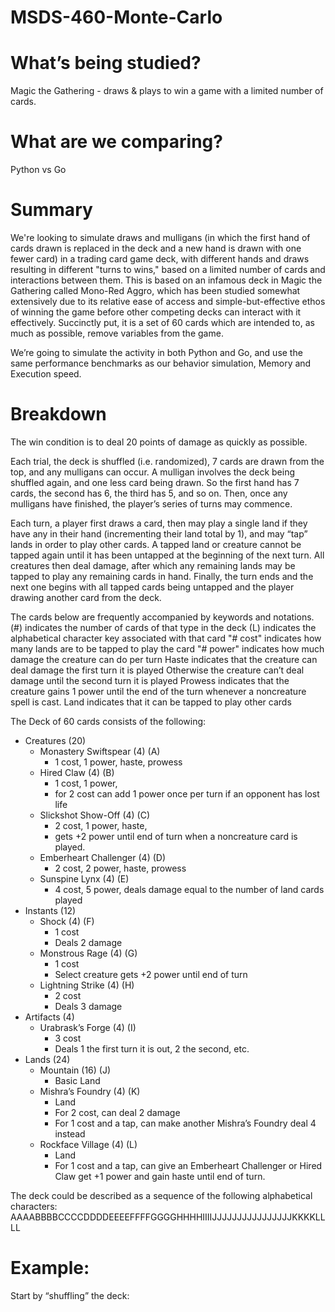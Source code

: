 # MSDS-460-Monte-Carlo

# What’s being studied?
Magic the Gathering - draws & plays to win a game with a limited number of cards.
# What are we comparing? 
Python vs Go 

# Summary
We're looking to simulate draws and mulligans (in which the first hand of cards drawn is replaced in the deck and a new hand is drawn with one fewer card) in a trading card game deck, with different hands and draws resulting in different "turns to wins," based on a limited number of cards and interactions between them. This is based on an infamous deck in Magic the Gathering called Mono-Red Aggro, which has been studied somewhat extensively due to its relative ease of access and simple-but-effective ethos of winning the game before other competing decks can interact with it effectively. Succinctly put, it is a set of 60 cards which are intended to, as much as possible, remove variables from the game.

We’re going to simulate the activity in both Python and Go, and use the same performance benchmarks as our behavior simulation, Memory and Execution speed.

# Breakdown

The win condition is to deal 20 points of damage as quickly as possible.

Each trial, the deck is shuffled (i.e. randomized), 7 cards are drawn from the top, and any mulligans can occur. A mulligan involves the deck being shuffled again, and one less card being drawn. So the first hand has 7 cards, the second has 6, the third has 5, and so on. Then, once any mulligans have finished, the player’s series of turns may commence. 

Each turn, a player first draws a card, then may play a single land if they have any in their hand (incrementing their land total by 1), and may “tap” lands in order to play other cards. A tapped land or creature cannot be tapped again until it has been untapped at the beginning of the next turn. All creatures then deal damage, after which any remaining lands may be tapped to play any remaining cards in hand. Finally, the turn ends and the next one begins with all tapped cards being untapped and the player drawing another card from the deck.

The cards below are frequently accompanied by keywords and notations. 
(#) indicates the number of cards of that type in the deck
(L) indicates the alphabetical character key associated with that card
"# cost" indicates how many lands are to be tapped to play the card
"# power" indicates how much damage the creature can do per turn
Haste indicates that the creature can deal damage the first turn it is played
Otherwise the creature can’t deal damage until the second turn it is played
Prowess indicates that the creature gains 1 power until the end of the turn whenever a noncreature spell is cast.
Land indicates that it can be tapped to play other cards

The Deck of 60 cards consists of the following:
- Creatures (20)
    - Monastery Swiftspear (4) (A)
         - 1 cost, 1 power, haste, prowess
    - Hired Claw (4) (B)
         - 1 cost, 1 power, 
         - for 2 cost can add 1 power once per turn if an opponent has lost life
    - Slickshot Show-Off (4) (C)
         - 2 cost, 1 power, haste, 
         - gets +2 power until end of turn when a noncreature card is played.
    - Emberheart Challenger (4) (D)
         - 2 cost, 2 power, haste, prowess
    - Sunspine Lynx (4) (E)
         - 4 cost, 5 power, deals damage equal to the number of land cards played
- Instants (12)
    - Shock (4) (F)
         - 1 cost
         - Deals 2 damage
    - Monstrous Rage (4) (G)
         - 1 cost
         - Select creature gets +2 power until end of turn
    - Lightning Strike (4) (H)
         - 2 cost
         - Deals 3 damage
- Artifacts (4)
    - Urabrask’s Forge (4) (I)
         - 3 cost
         - Deals 1 the first turn it is out, 2 the second, etc.
- Lands (24)
    - Mountain (16) (J)
         - Basic Land
    - Mishra’s Foundry (4) (K)
         - Land
         - For 2 cost, can deal 2 damage
         - For 1 cost and a tap, can make another Mishra’s Foundry deal 4 instead
    - Rockface Village (4) (L)
         - Land
         - For 1 cost and a tap, can give an Emberheart Challenger or Hired Claw get +1 power and gain haste until end of turn.

The deck could be described as a sequence of the following alphabetical characters:
AAAABBBBCCCCDDDDEEEEFFFFGGGGHHHHIIIIJJJJJJJJJJJJJJJJKKKKLLLL


# Example:

Start by “shuffling” the deck: 
